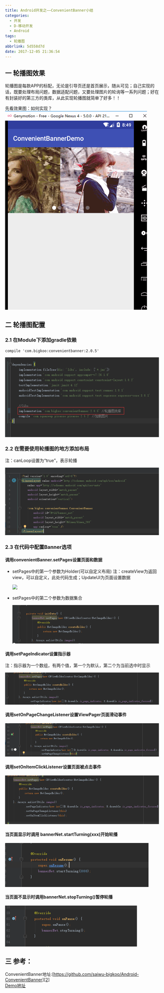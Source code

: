 ```yaml
---
title: Android开发之——ConvenientBanner小结
categories:
  - 开发
  - D-移动开发
  - Android
tags:
  - 轮播图
abbrlink: 5d558d7d
date: 2017-12-05 21:36:54
---
```

## 一 轮播图效果

轮播图是每款APP的标配，无论是引导页还是首页展示，随从可见；自己实现的话，既要处理布局问题，数据适配问题，又要处理图片的轮询等一系列问题；好在有封装好的第三方的类库，从此实现轮播图就简单了好多！！

先看效果图：如何实现？  
![轮播图][1] 
<!--more-->

## 二 轮播图配置
### 2.1  在Module下添加gradle依赖
```
compile 'com.bigkoo:convenientbanner:2.0.5'
```
![banner][3]

### 2.2  在需要使用轮播图的地方添加布局
注：canLoop设置为“true”，表示轮播   

![布局][4] 
### 2.3  在代码中配置Banner选项
#### 调用convenientBanner.setPages设置页面和数据
- setPages中的第一个参数为Holder(可以自定义布局)
	注：createView为返回view，可以自定义，此处代码生成；UpdateUI为页面设置数据

	![][5]
- setPages中的第二个参数为数据集合

	![data][6]


#### 调用setPageIndicator设置指示器
注：指示器为一个数组，有两个值，第一个为默认，第二个为当前选中时显示

![indicator][7]
#### 调用setOnPageChangeListener设置ViewPager页面滑动事件

![scroll][8]
#### 调用setOnItemClickListener设置页面被点击事件

![click][9]
#### 当页面显示时调用 bannerNet.startTurning(xxx)开始轮播

![loop][10]
#### 当页面不显示时调用bannerNet.stopTurning()暂停轮播
![stop][11]


## 三 参考：    
ConvenientBanner地址:[https://github.com/saiwu-bigkoo/Android-ConvenientBanner][2]   
[Demo地址][12]


[1]: https://raw.githubusercontent.com/PGzxc/CDN/master/blog-image/android-viewpager.gif
[2]: https://github.com/saiwu-bigkoo/Android-ConvenientBanner
[3]: https://raw.githubusercontent.com/PGzxc/CDN/master/blog-image/android-banner.png
[4]: https://raw.githubusercontent.com/PGzxc/CDN/master/blog-image/android-banner_layout.png
[5]: https://raw.githubusercontent.com/PGzxc/CDN/master/blog-image/android-banner_holder.png
[6]: https://raw.githubusercontent.com/PGzxc/CDN/master/blog-image/android-banner_data.png
[7]: https://raw.githubusercontent.com/PGzxc/CDN/master/blog-image/android-banner_indicator.png
[8]: https://raw.githubusercontent.com/PGzxc/CDN/master/blog-image/android-banner_scroll.png
[9]: https://raw.githubusercontent.com/PGzxc/CDN/master/blog-image/android-banner_click.png
[10]: https://raw.githubusercontent.com/PGzxc/CDN/master/blog-image/android-banner_loop.png
[11]: https://raw.githubusercontent.com/PGzxc/CDN/master/blog-image/android-banner_stop.png
[12]: https://github.com/PGzxc/ConvenientBannerDemo
